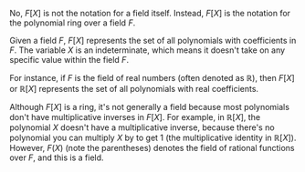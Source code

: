 No, $F[X]$ is not the notation for a field itself. Instead, $F[X]$ is the notation for the polynomial ring over a field $F$.

Given a field $F$, $F[X]$ represents the set of all polynomials with coefficients in $F$. The variable $X$ is an indeterminate, which means it doesn't take on any specific value within the field $F$.

For instance, if $F$ is the field of real numbers (often denoted as $\mathbb{R}$), then $F[X]$ or $\mathbb{R}[X]$ represents the set of all polynomials with real coefficients.

Although $F[X]$ is a ring, it's not generally a field because most polynomials don't have multiplicative inverses in $F[X]$. For example, in $\mathbb{R}[X]$, the polynomial $X$ doesn't have a multiplicative inverse, because there's no polynomial you can multiply $X$ by to get 1 (the multiplicative identity in $\mathbb{R}[X]$). However, $F(X)$ (note the parentheses) denotes the field of rational functions over $F$, and this is a field.